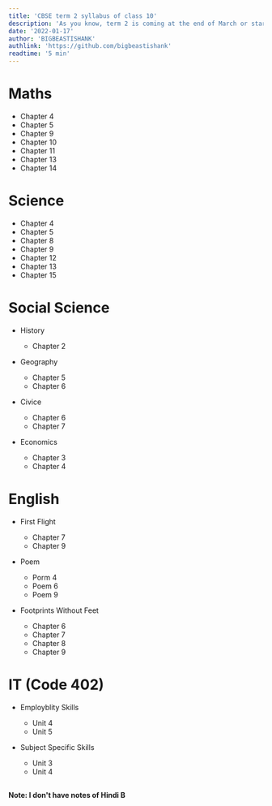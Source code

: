 ```yaml
---
title: 'CBSE term 2 syllabus of class 10'
description: 'As you know, term 2 is coming at the end of March or start of April. So here is the syllabus for Term 2 Class 10.'
date: '2022-01-17'
author: 'BIGBEASTISHANK'
authlink: 'https://github.com/bigbeastishank'
readtime: '5 min'
---
```


# Maths

- Chapter 4
- Chapter 5
- Chapter 9
- Chapter 10
- Chapter 11
- Chapter 13
- Chapter 14

# Science

- Chapter 4
- Chapter 5
- Chapter 8
- Chapter 9
- Chapter 12
- Chapter 13
- Chapter 15

# Social Science

- History

  - Chapter 2

- Geography

  - Chapter 5
  - Chapter 6

- Civice

  - Chapter 6
  - Chapter 7

- Economics
  - Chapter 3
  - Chapter 4

# English

- First Flight

  - Chapter 7
  - Chapter 9

- Poem

  - Porm 4
  - Poem 6
  - Poem 9

- Footprints Without Feet
  - Chapter 6
  - Chapter 7
  - Chapter 8
  - Chapter 9

# IT (Code 402)

- Employblity Skills

  - Unit 4
  - Unit 5

- Subject Specific Skills
  - Unit 3
  - Unit 4

##

##

**Note: I don't have notes of Hindi B**
